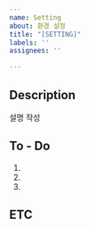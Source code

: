 ```yaml
---
name: Setting
about: 환경 설정
title: "[SETTING]"
labels: ''
assignees: ''

---
```


## Description
설명 작성

## To - Do
1.
2.
3.

## ETC